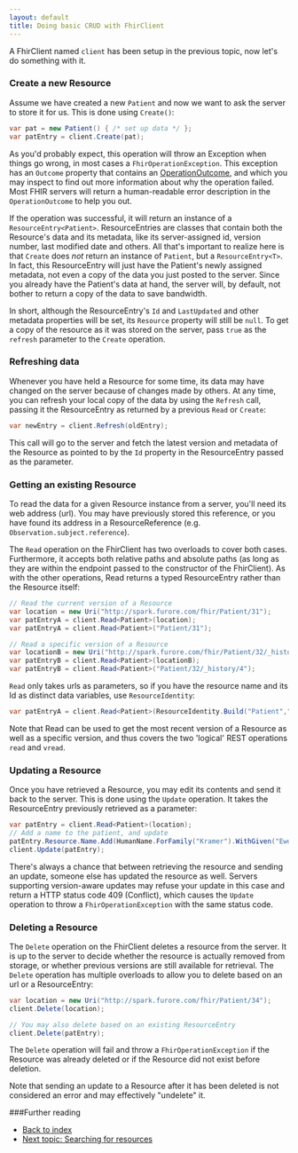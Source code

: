 ```yaml
---
layout: default
title: Doing basic CRUD with FhirClient
---
```


A FhirClient named `client` has been setup in the previous topic, now let's do something with it.

### Create a new Resource
Assume we have created a new `Patient` and now we want to ask the server to store it for us. This is done using `Create()`:

```csharp
var pat = new Patient() { /* set up data */ };
var patEntry = client.Create(pat);
```

As you'd probably expect, this operation will throw an Exception when things go wrong, in most cases a `FhirOperationException`. This exception has an `Outcome` property that contains an [OperationOutcome][opoutc], and which you may inspect to find out more information about why the operation failed. Most FHIR servers will return a human-readable error description in the `OperationOutcome` to help you out.

If the operation was successful, it will return an instance of a `ResourceEntry<Patient>`. ResourceEntries are classes that contain both the Resource's data and its metadata, like its server-assigned id, version number, last modified date and others. All that's important to realize here is that `Create` does *not* return an instance of  `Patient`, but a `ResourceEntry<T>`. In fact, this ResourceEntry will just have the Patient's newly assigned metadata, not even a copy of the data you just posted to the server. Since you already have the Patient's data at hand, the server will, by default, not bother to return a copy of the data to save bandwidth. 

In short, although the ResourceEntry's `Id` and `LastUpdated` and other metadata properties will be set, its `Resource` property will still be `null`. To get a copy of the resource as it was stored on the server, pass `true` as the `refresh` parameter to the `Create` operation. 

### Refreshing data
Whenever you have held a Resource for some time, its data may have changed on the server because of changes made by others. At any time, you can refresh your local copy of the data by using the `Refresh` call, passing it the ResourceEntry as returned by a previous `Read` or `Create`:

```csharp
var newEntry = client.Refresh(oldEntry);

```

This call will go to the server and fetch the latest version and metadata of the Resource as pointed to by the `Id` property in the ResourceEntry passed as the parameter.

### Getting an existing Resource
To read the data for a given Resource instance from a server, you'll need its web address (url). You may have previously stored this reference, or you have found its address in a ResourceReference (e.g. `Observation.subject.reference`).

The `Read` operation on the FhirClient has two overloads to cover both cases. Furthermore, it accepts both relative paths and absolute paths (as long as they are within the endpoint passed to the constructor of the FhirClient). As with the other operations, Read returns a typed ResourceEntry rather than the Resource itself:

``` csharp
// Read the current version of a Resource
var location = new Uri("http://spark.furore.com/fhir/Patient/31");
var patEntryA = client.Read<Patient>(location);
var patEntryA = client.Read<Patient>("Patient/31");

// Read a specific version of a Resource
var locationB = new Uri("http://spark.furore.com/fhir/Patient/32/_history/4");
var patEntryB = client.Read<Patient>(locationB);
var patEntryB = client.Read<Patient>("Patient/32/_history/4");

```

`Read` only takes urls as parameters, so if you have the resource name and its Id as distinct data variables, use `ResourceIdentity`:

```csharp
var patEntryA = client.Read<Patient>(ResourceIdentity.Build("Patient","31"));
```


Note that Read can be used to get the most recent version of a Resource as well as a specific version, and thus covers the two 'logical' REST operations `read` and `vread`.

### Updating a Resource
Once you have retrieved a Resource, you may edit its contents and send it back to the server. This is done using the `Update` operation. It takes the ResourceEntry previously retrieved as a parameter:

```csharp
var patEntry = client.Read<Patient>(location);
// Add a name to the patient, and update
patEntry.Resource.Name.Add(HumanName.ForFamily("Kramer").WithGiven("Ewout"));
client.Update(patEntry);
```

There's always a chance that between retrieving the resource and sending an update, someone else has updated the resource as well. Servers supporting version-aware updates may refuse your update in this case and return a HTTP status code 409 (Conflict), which causes the `Update` operation to throw a `FhirOperationException` with the same status code.  

### Deleting a Resource
The `Delete` operation on the FhirClient deletes a resource from the server. It is up to the server to decide whether the resource is actually removed from storage, or whether previous versions are still available for retrieval. The `Delete` operation has multiple overloads to allow you to delete based on an url or a ResourceEntry:

```csharp
var location = new Uri("http://spark.furore.com/fhir/Patient/34");
client.Delete(location);

// You may also delete based on an existing ResourceEntry
client.Delete(patEntry);
```

The `Delete` operation will fail and throw a `FhirOperationException` if the Resource was already deleted or if the Resource did not exist before deletion. 


Note that sending an update to a Resource after it has been deleted is not considered an error and may effectively "undelete" it. 

###Further reading
* [Back to index](docu-index.html)
* [Next topic: Searching for resources](client-search.html)

[opoutc]: http://www.hl7.org/fhir/operationoutcome.html
